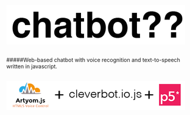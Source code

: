 ![alt tag](https://raw.githubusercontent.com/danfragoso/chatbot/master/img/chatbotlogo.png)

##

#####Web-based chatbot with voice recognition and text-to-speech written in javascript.

##

![alt tag](https://raw.githubusercontent.com/danfragoso/chatbot/master/img/poweredby.png)
